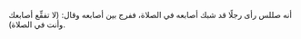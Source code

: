 أنه صللس رأى رجلًا قد شبك أصابعه في الصلاة، ففرج بين أصابعه وقال: (لا تفقِّع أصابعك وأنت في الصلاة).
